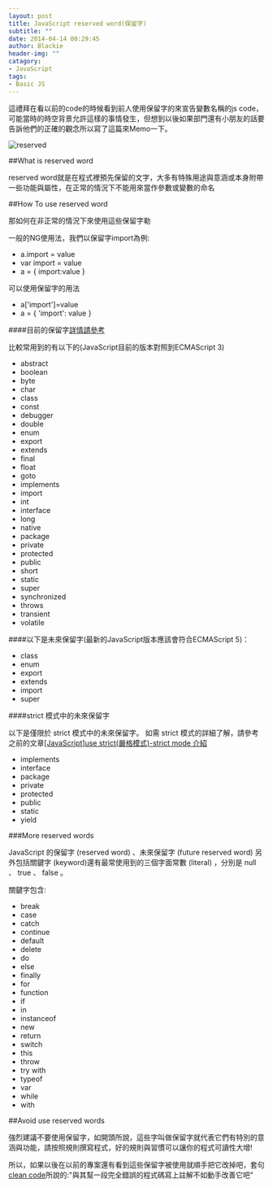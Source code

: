 ```yaml
---
layout: post
title: JavaScript reserved word(保留字)
subtitle: ""
date: 2014-04-14 00:29:45
author: Blackie
header-img: ""
catagory:
- JavaScript
tags:
- Basic JS
---
```


這禮拜在看以前的code的時候看到前人使用保留字的來宣告變數名稱的js code，可能當時的時空背景允許這樣的事情發生，但想到以後如果部門還有小朋友的話要告訴他們的正確的觀念所以寫了這篇來Memo一下。

<!-- More -->

![reserved](https://dl.dropboxusercontent.com/u/20925528/%E6%8A%80%E8%A1%93Blog/blogs/20140114/reserved.jpg)

##What is reserved word

reserved word就是在程式裡預先保留的文字，大多有特殊用途與意涵或本身附帶一些功能與屬性，在正常的情況下不能用來當作參數或變數的命名

##How To use reserved word

那如何在非正常的情況下來使用這些保留字勒

一般的NG使用法，我們以保留字import為例:

- a.import = value
- var import = value
- a = { import:value }

可以使用保留字的用法

- a['import']=value
- a = { 'import': value }

####目前的保留字[詳情請參考](https://developer.mozilla.org/en-US/docs/Web/JavaScript/Reference/Reserved_Words?redirectlocale=en-US&redirectslug=JavaScript%2FReference%2FReserved_Words)

比較常用到的有以下的(JavaScript目前的版本對照到ECMAScript 3)

- abstract
- boolean
- byte
- char
- class
- const
- debugger
- double
- enum
- export
- extends
- final
- float
- goto
- implements
- import
- int
- interface
- long
- native
- package
- private
- protected
- public
- short
- static
- super
- synchronized
- throws
- transient
- volatile

####以下是未來保留字(最新的JavaScript版本應該會符合ECMAScript 5)：

- class
- enum
- export
- extends
- import
- super

####strict 模式中的未來保留字

以下是僅限於 strict 模式中的未來保留字。 如需 strict 模式的詳細了解，請參考之前的文章[[JavaScript]use strict(嚴格模式)-strict mode 介紹](http://www.dotblogs.com.tw/blackie1019/archive/2013/08/30/115977.aspx)

- implements
- interface
- package
- private
- protected
- public
- static
- yield

###More reserved words

JavaScript 的保留字 (reserved word)  、未來保留字 (future reserved word) 另外包括關鍵字 (keyword)還有最常使用到的三個字面常數 (literal) ，分別是 null 、 true 、 false 。

關鍵字包含:

- break
- case
- catch
- continue
- default
- delete
- do
- else
- finally
- for
- function
- if
- in
- instanceof
- new
- return
- switch
- this
- throw
- try	with
- typeof
- var
- while
- with

##Avoid use reserved words

強烈建議不要使用保留字，如開頭所說，這些字叫做保留字就代表它們有特別的意涵與功能，請按照規則撰寫程式，好的規則與習慣可以讓你的程式可讀性大增!

所以，如果以後在以前的專案還有看到這些保留字被使用就順手把它改掉吧，套句[clean code](http://www.amazon.com/Clean-Code-Handbook-Software-Craftsmanship/dp/0132350882)所說的:"與其幫一段完全錯誤的程式碼寫上註解不如動手改善它吧"
